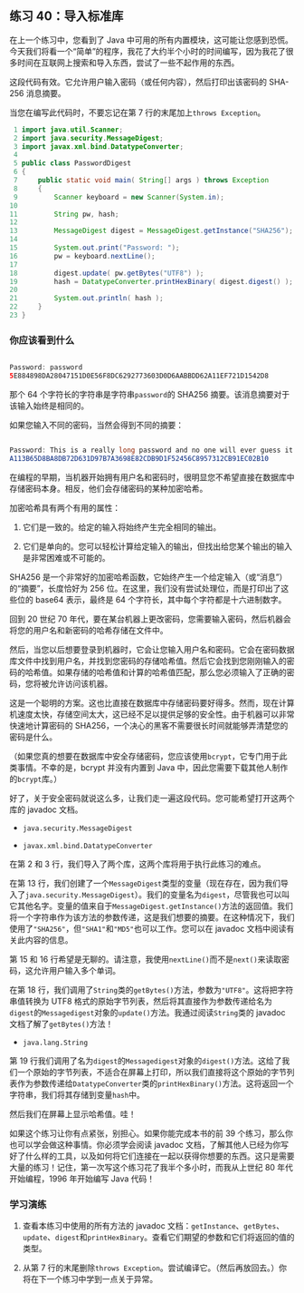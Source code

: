 ## 练习 40：导入标准库

在上一个练习中，您看到了 Java 中可用的所有内置模块，这可能让您感到恐慌。今天我们将看一个“简单”的程序，我花了大约半个小时的时间编写，因为我花了很多时间在互联网上搜索和导入东西，尝试了一些不起作用的东西。

这段代码有效。它允许用户输入密码（或任何内容），然后打印出该密码的 SHA-256 消息摘要。

当您在编写此代码时，不要忘记在第 7 行的末尾加上`throws Exception`。

```java
 1 import java.util.Scanner;
 2 import java.security.MessageDigest;
 3 import javax.xml.bind.DatatypeConverter;
 4 
 5 public class PasswordDigest
 6 {
 7     public static void main( String[] args ) throws Exception
 8     {
 9         Scanner keyboard = new Scanner(System.in);
10 
11         String pw, hash;
12 
13         MessageDigest digest = MessageDigest.getInstance("SHA­256");
14 
15         System.out.print("Password: ");
16         pw = keyboard.nextLine();
17 
18         digest.update( pw.getBytes("UTF­8") );
19         hash = DatatypeConverter.printHexBinary( digest.digest() );
20 
21         System.out.println( hash );
22     }
23 }
```

### 你应该看到什么

```java

Password: password 
5E884898DA28047151D0E56F8DC6292773603D0D6AABBDD62A11EF721D1542D8
```

那个 64 个字符长的字符串是字符串`password`的 SHA­256 摘要。该消息摘要对于该输入始终是相同的。

如果您输入不同的密码，当然会得到不同的摘要：

```java

Password: This is a really long password and no one will ever guess it. 
A113B65D8BA8DB72D631D97B7A3698E82CDB9D1F52456C8957312CB91EC02B10
```

在编程的早期，当机器开始拥有用户名和密码时，很明显您不希望直接在数据库中存储密码本身。相反，他们会存储密码的某种加密哈希。

加密哈希具有两个有用的属性：

1.  它们是一致的。给定的输入将始终产生完全相同的输出。

1.  它们是单向的。您可以轻松计算给定输入的输出，但找出给您某个输出的输入是非常困难或不可能的。

SHA­256 是一个非常好的加密哈希函数，它始终产生一个给定输入（或“消息”）的“摘要”，长度恰好为 256 位。在这里，我们没有尝试处理位，而是打印出了这些位的 base­64 表示，最终是 64 个字符长，其中每个字符都是十六进制数字。

回到 20 世纪 70 年代，要在某台机器上更改密码，您需要输入密码，然后机器会将您的用户名和新密码的哈希存储在文件中。

然后，当您以后想要登录到机器时，它会让您输入用户名和密码。它会在密码数据库文件中找到用户名，并找到您密码的存储哈希值。然后它会找到您刚刚输入的密码的哈希值。如果存储的哈希值和计算的哈希值匹配，那么您必须输入了正确的密码，您将被允许访问该机器。

这是一个聪明的方案。这也比直接在数据库中存储密码要好得多。然而，现在计算机速度太快，存储空间太大，这已经不足以提供足够的安全性。由于机器可以非常快速地计算密码的 SHA­256，一个决心的黑客不需要很长时间就能够弄清楚您的密码是什么。

（如果您真的想要在数据库中安全存储密码，您应该使用`bcrypt`，它专门用于此类事情。不幸的是，bcrypt 并没有内置到 Java 中，因此您需要下载其他人制作的`bcrypt`库。）

好了，关于安全密码就说这么多，让我们走一遍这段代码。您可能希望打开这两个库的 javadoc 文档。

+   `java.security.MessageDigest`

+   `javax.xml.bind.DatatypeConverter`

在第 2 和 3 行，我们导入了两个库，这两个库将用于执行此练习的难点。

在第 13 行，我们创建了一个`MessageDigest`类型的变量（现在存在，因为我们导入了`java.security.MessageDigest`）。我们的变量名为`digest`，尽管我也可以叫它其他名字。变量的值来自于`MessageDigest.getInstance()`方法的返回值。我们将一个字符串作为该方法的参数传递，这是我们想要的摘要。在这种情况下，我们使用了`"SHA­256"`，但`"SHA­1"`和`"MD5"`也可以工作。您可以在 javadoc 文档中阅读有关此内容的信息。

第 15 和 16 行希望是无聊的。请注意，我使用`nextLine()`而不是`next()`来读取密码，这允许用户输入多个单词。

在第 18 行，我们调用了`String`类的`getBytes()`方法，参数为`"UTF­8"`。这将把字符串值转换为 UTF­8 格式的原始字节列表，然后将其直接作为参数传递给名为`digest`的`Messagedigest`对象的`update()`方法。我通过阅读`String`类的 javadoc 文档了解了`getBytes()`方法！

+   `java.lang.String`

第 19 行我们调用了名为`digest`的`Messagedigest`对象的`digest()`方法。这给了我们一个原始的字节列表，不适合在屏幕上打印，所以我们直接将这个原始的字节列表作为参数传递给`DatatypeConverter`类的`printHexBinary()`方法。这将返回一个字符串，我们将其存储到变量`hash`中。

然后我们在屏幕上显示哈希值。哇！

如果这个练习让你有点紧张，别担心。如果你能完成本书的前 39 个练习，那么你也可以学会做这种事情。你必须学会阅读 javadoc 文档，了解其他人已经为你写好了什么样的工具，以及如何将它们连接在一起以获得你想要的东西。这只是需要大量的练习！记住，第一次写这个练习花了我半个多小时，而我从上世纪 80 年代开始编程，1996 年开始编写 Java 代码！

### 学习演练

1.  查看本练习中使用的所有方法的 javadoc 文档：`getInstance`、`getBytes`、`update`、`digest`和`printHexBinary`。查看它们期望的参数和它们将返回的值的类型。

1.  从第 7 行的末尾删除`throws Exception`。尝试编译它。（然后再放回去。）你将在下一个练习中学到一点关于异常。

